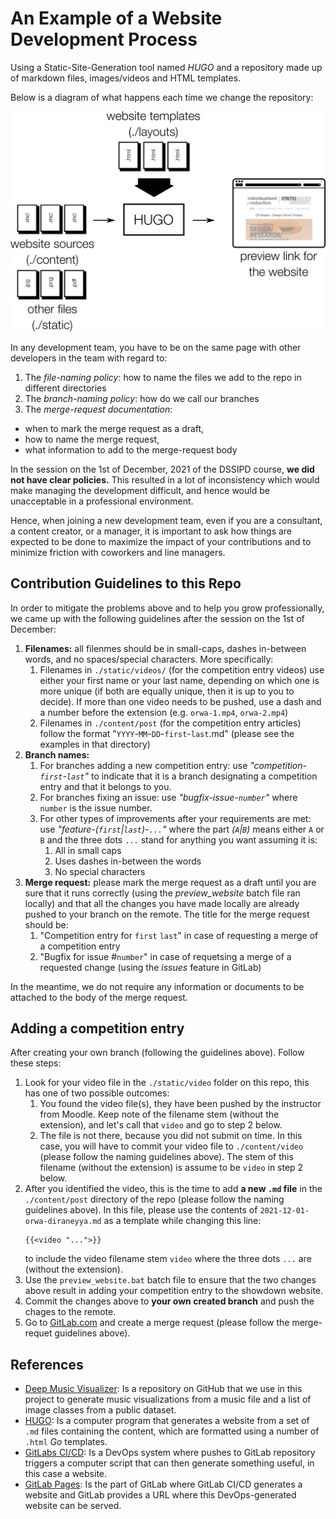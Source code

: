 # An Example of a Website Development Process

Using a Static-Site-Generation tool named _HUGO_ and a repository made up of markdown files, images/videos and HTML templates.

Below is a diagram of what happens each time we change the repository:  

![HUGO Diagram](./docs/HUGO_big_picture.plain.svg)

In any development team, you have to be on the same page with other developers in the team with regard to:
1. The _file-naming policy_: how to name the files we add to the repo in different directories
1. The _branch-naming policy_: how do we call our branches
1. The _merge-request documentation_:
  - when to mark the merge request as a draft, 
  - how to name the merge request,
  - what information to add to the merge-request body

In the session on the 1st of December, 2021 of the DSSIPD course, **we did not have clear policies.** This resulted in a lot of inconsistency which would make managing the development difficult, and hence would be unacceptable in a professional environment.

Hence, when joining a new development team, even if you are a consultant, a content creator, or a manager, it is important to ask how things are expected to be done to maximize the impact of your contributions and to minimize friction with coworkers and line managers.

## Contribution Guidelines to this Repo

In order to mitigate the problems above and to help you grow professionally, we came up with the following guidelines after the session on the 1st of December:

1. **Filenames:** all filenmes should be in small-caps, dashes in-between words, and no spaces/special characters. More specifically:
    1. Filenames in `./static/videos/` (for the competition entry videos) use either your first name or your last name, depending on which one is more unique (if both are equally unique, then it is up to you to decide). If more than one video needs to be pushed, use a dash and a number before the extension (e.g. `orwa-1.mp4`, `orwa-2.mp4`)
    1. Filenames in `./content/post` (for the competition entry articles) follow the format "`YYYY`-`MM`-`DD`-`first`-`last`.md" (please see the examples in that directory)
1. **Branch names:**
    1. For branches adding a new competition entry: use _"competition-`first`-`last`"_ to indicate that it is a branch designating a competition entry and that it belongs to you.
    1. For branches fixing an issue: use _"bugfix-issue-`number`"_ where `number` is the issue number.
    1. For other types of improvements after your requirements are met: use _"feature-(`first`|`last`)-`...`"_ where the part _(`A`|`B`)_ means either `A` or `B` and the three dots `...` stand for anything you want assuming it is:
        1. All in small caps
        1. Uses dashes in-between the words
        1. No special characters
1. **Merge request:** please mark the merge request as a draft until you are sure that it runs correctly (using the *preview_website* batch file ran locally) and that all the changes you have made locally are already pushed to your branch on the remote. The title for the merge request should be:
    1. "Competition entry for `first` `last`" in case of requesting a merge of a competition entry
    1. "Bugfix for issue #`number`" in case of requetsing a merge of a requested change (using the _issues_ feature in GitLab)

In the meantime, we do not require any information or documents to be attached to the body of the merge request.

## Adding a competition entry

After creating your own branch (following the guidelines above). Follow these steps:

1. Look for your video file in the `./static/video` folder on this repo, this has one of two possible outcomes:
    1. You found the video file(s), they have been pushed by the instructor from Moodle. Keep note of the filename stem (without the extension), and let's call that `video` and go to step 2 below.
    1. The file is not there, because you did not submit on time. In this case, you will have to commit your video file to `./content/video` (please follow the naming guidelines above). The stem of this filename (without the extension) is assume to be `video` in step 2 below.
2. After you identified the video, this is the time to add **a new `.md` file** in the `./content/post` directory of the repo (please follow the naming guidelines above). In this file, please use the contents of `2021-12-01-orwa-diraneyya.md` as a template while changing this line:
    ```
    {{<video "...">}}
    ``` 
    to include the video filename stem `video` where the three dots `...` are (without the extension).
3. Use the `preview_website.bat` batch file to ensure that the two changes above result in adding your competition entry to the showdown website.
4. Commit the changes above to **your own created branch** and push the chages to the remote.
5. Go to [GitLab.com](https://gitlab.com/rwth-crmasters-wise2122/deep-music-visualizer-showdown) and create a merge request (please follow the merge-requet guidelines above).

## References

- [Deep Music Visualizer](https://github.com/msieg/deep-music-visualizer): Is a repository on GitHub that we use in this project to generate music visualizations from a music file and a list of image classes from a public dataset.
- [HUGO](https://gohugo.io/): Is a computer program that generates a website from a set of `.md` files containing the content, which are formatted using a number of `.html` _Go_ templates.
- [GitLabs CI/CD](https://docs.gitlab.com/ee/ci/yaml/): Is a DevOps system where pushes to GitLab repository triggers a computer script that can then generate something useful, in this case a website.
- [GitLab Pages](https://docs.gitlab.com/ee/user/project/pages/): Is the part of GitLab where GitLab CI/CD generates a website and GitLab provides a URL where this DevOps-generated website can be served.

